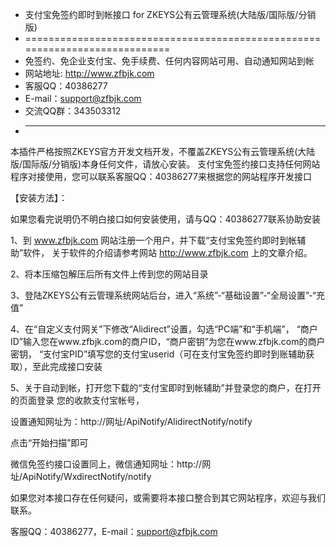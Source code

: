  * 支付宝免签约即时到帐接口 for ZKEYS公有云管理系统(大陆版/国际版/分销版)
 * ============================================================================
 * 免签约、免企业支付宝、免手续费、任何内容网站可用、自动通知网站到帐
 * 网站地址: http://www.zfbjk.com
 * 客服QQ：40386277
 * E-mail：support@zfbjk.com
 * 交流QQ群：343503312
 * ----------------------------------------------------------------------------

本插件严格按照ZKEYS官方开发文档开发，不覆盖ZKEYS公有云管理系统(大陆版/国际版/分销版)本身任何文件，请放心安装。
支付宝免签约接口支持任何网站程序对接使用，您可以联系客服QQ：40386277来根据您的网站程序开发接口

【安装方法】：

如果您看完说明仍不明白接口如何安装使用，请与QQ：40386277联系协助安装

1、到 www.zfbjk.com 网站注册一个用户，并下载“支付宝免签约即时到帐辅助”软件，
   关于软件的介绍请参考网站 http://www.zfbjk.com 上的文章介绍。

2、将本压缩包解压后所有文件上传到您的网站目录

3、登陆ZKEYS公有云管理系统网站后台，进入“系统”-“基础设置”-“全局设置”-“充值”

4、在“自定义支付网关”下修改“Alidirect”设置，勾选“PC端”和“手机端”，
   “商户ID”输入您在www.zfbjk.com的商户ID，“商户密钥”为您在www.zfbjk.com的商户密钥，
   “支付宝PID”填写您的支付宝userid（可在支付宝免签约即时到账辅助获取），至此完成接口安装

5、关于自动到帐，打开您下载的“支付宝即时到帐辅助”并登录您的商户，在打开的页面登录
   您的收款支付宝帐号，

   设置通知网址为：http://网址/ApiNotify/AlidirectNotify/notify
   
   点击“开始扫描”即可

微信免签约接口设置同上，微信通知网址：http://网址/ApiNotify/WxdirectNotify/notify

如果您对本接口存在任何疑问，或需要将本接口整合到其它网站程序，欢迎与我们联系。

客服QQ：40386277，E-mail：support@zfbjk.com
